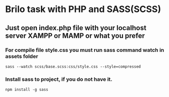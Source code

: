 # Brilo task with PHP and SASS(SCSS)

## Just open index.php file with your localhost server XAMPP or MAMP or what you prefer

### For compile file style.css you must run sass command watch in assets folder
```
sass --watch scss/base.scss:css/style.css --style=compressed
```

### Install sass to project, if you do not have it.
```
npm install -g sass
```
